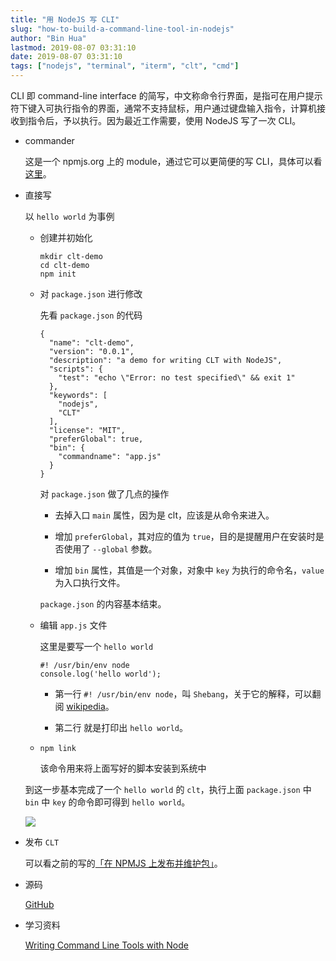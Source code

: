 ```yaml
---
title: "用 NodeJS 写 CLI"
slug: "how-to-build-a-command-line-tool-in-nodejs"
author: "Bin Hua"
lastmod: 2019-08-07 03:31:10
date: 2019-08-07 03:31:10
tags: ["nodejs", "terminal", "iterm", "clt", "cmd"]
---
```


CLI 即 command-line interface 的简写，中文称命令行界面，是指可在用户提示符下键入可执行指令的界面，通常不支持鼠标，用户通过键盘输入指令，计算机接收到指令后，予以执行。因为最近工作需要，使用 NodeJS 写了一次 CLI。

- commander 

    这是一个 npmjs.org 上的 module，通过它可以更简便的写 CLI，具体可以看[这里](https://www.npmjs.com/package/commander)。
    
- 直接写

    以 `hello world` 为事例
    
    - 创建并初始化

        ```
        mkdir clt-demo
        cd clt-demo
        npm init
        ```
        
    - 对 `package.json` 进行修改

        先看 `package.json` 的代码
        
        ```
        {
          "name": "clt-demo",
          "version": "0.0.1",
          "description": "a demo for writing CLT with NodeJS",
          "scripts": {
            "test": "echo \"Error: no test specified\" && exit 1"
          },
          "keywords": [
            "nodejs",
            "CLT"
          ],
          "license": "MIT",
          "preferGlobal": true,
          "bin": {
            "commandname": "app.js"
          }
        }
        ```

        对 `package.json` 做了几点的操作
        
        - 去掉入口 `main` 属性，因为是 clt，应该是从命令来进入。

        - 增加 `preferGlobal`，其对应的值为 `true`，目的是提醒用户在安装时是否使用了 `--global` 参数。

        - 增加 `bin` 属性，其值是一个对象，对象中 `key` 为执行的命令名，`value` 为入口执行文件。

        `package.json` 的内容基本结束。
        
    - 编辑 `app.js` 文件

        这里是要写一个 `hello world`
        
        ```
        #! /usr/bin/env node
        console.log('hello world');
        ```
        
        - 第一行 `#! /usr/bin/env node`，叫 `Shebang`，关于它的解释，可以翻阅 [wikipedia](https://zh.wikipedia.org/wiki/Shebang)。

        - 第二行 就是打印出 `hello world`。

    - `npm link`

        该命令用来将上面写好的脚本安装到系统中
        
    到这一步基本完成了一个 `hello world` 的 `clt`，执行上面 `package.json` 中 `bin` 中 `key` 的命令即可得到 `hello world`。
    
    ![](https://storage.tourcoder.com/tcblog/how-to-build-a-command-line-tool-in-nodejs-001.png)
        
- 发布 `CLT`

    可以看之前的写的[「在 NPMJS 上发布并维护包」](/publish-and-update-package-on-npmjs/)。
    
- 源码

    [GitHub](https://github.com/tourcoder/cli-demo)
    
- 学习资料

    [Writing Command Line Tools with Node](https://javascriptplayground.com/node-command-line-tool/)
